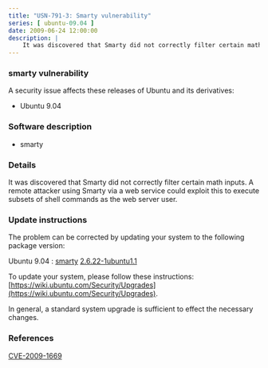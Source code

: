 ```yaml
---
title: "USN-791-3: Smarty vulnerability"
series: [ ubuntu-09.04 ]
date: 2009-06-24 12:00:00
description: |
    It was discovered that Smarty did not correctly filter certain math inputs.  A remote attacker using Smarty via a web service could exploit this to execute subsets of shell commands as the web server user. 
--- 
```

 
### smarty vulnerability

A security issue affects these releases of Ubuntu and its derivatives:

* Ubuntu 9.04

### Software description

* smarty 

### Details

It was discovered that Smarty did not correctly filter certain math inputs. A remote attacker using Smarty via a web service could exploit this to execute subsets of shell commands as the web server user. 

### Update instructions

The problem can be corrected by updating your system to the following package version:

Ubuntu 9.04
 : [smarty](https://launchpad.net/ubuntu/+source/smarty) <span> [2.6.22-1ubuntu1.1](https://launchpad.net/ubuntu/+source/smarty/2.6.22-1ubuntu1.1) </span> 

To update your system, please follow these instructions: [https://wiki.ubuntu.com/Security/Upgrades](https://wiki.ubuntu.com/Security/Upgrades).

In general, a standard system upgrade is sufficient to effect the necessary changes. 

### References

 [CVE-2009-1669](http://people.ubuntu.com/~ubuntu-security/cve/CVE-2009-1669)
 

